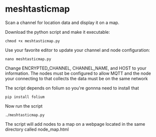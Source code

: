 <h1>meshtasticmap</h1>
<p>Scan a channel for location data and display it on a map.</p>

<p>Download the python script and make it executable:</p>
<p><code>chmod +x meshtasticmap.py</code></p>
<p>Use your favorite editor to update your channel and node configuration:</p>
<p><code>nano meshtasticmap.py</code></p>
<p>Change ENCRYPTED_CHANNEL, CHANNEL_NAME, and HOST to your information. The nodes must be configured to allow MQTT and the node your connecting to that collects the data must be on the same network</p>
<p>The script depends on folium so you're gonnna need to install that</p>
<p><code>pip install folium</code></p>
<p>Now run the script</p>
<p><code>./meshtasticmap.py</code></p>
The script will add nodes to a map on a webpage located in the same directory called node_map.html
